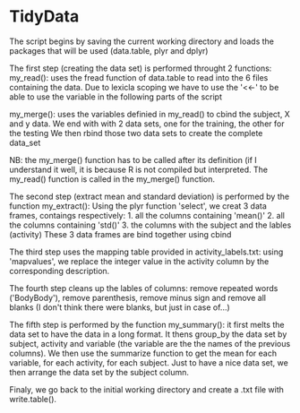 # TidyData

The script begins by saving the current working directory and loads the packages that will be used (data.table, plyr and dplyr)

The first step (creating the data set) is performed throught 2 functions:
    my_read(): uses the fread function of data.table to read into the 6 files containing the data. Due to lexicla scoping we have to use the '<<-' to be able to use the variable in the following parts of the script
    
  my_merge(): uses the variables definied in my_read() to cbind the subject, X and y data. We end with with 2 data sets, one for the training, the other for the testing
  We then rbind those two data sets to create the complete data_set

NB: the my_merge() function has to be called after its definition (if I understand it well, it is because R is not compiled but interpreted. The my_read() function is called in the my_merge() function.

The second step (extract mean and standard deviation) is performed by the function my_extract():
  Using the plyr function 'select', we creat 3 data frames, contaings respectively:
      1. all the columns containing 'mean()'
      2. all the columns containing 'std()'
      3. the columns with the subject and the lables (activity)
    These 3 data frames are bind together using cbind

The third step uses the mapping table provided in activity_labels.txt: using 'mapvalues', we replace the integer value in the activity column by the corresponding description.

The fourth step cleans up the lables of columns: remove repeated words ('BodyBody'), remove parenthesis, remove minus sign and remove all blanks (I don't think there were blanks, but just in case of...)

The fifth step is performed by the function my_summary(): it first melts the data set to have the data in a long format.
It thens group_by the data set by subject, activity and variable (the variable are the the names of the previous columns).
We then use the summarize function to get the mean for each variable, for each activity, for each subject.
Just to have a nice data set, we then arrange the data set by the subject column.

Finaly, we go back to the initial working directory and create a .txt file with write.table().
